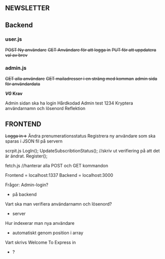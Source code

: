 ## NEWSLETTER

## Backend

### user.js

~~POST Ny användare~~
~~GET Användare för att logga in~~
~~PUT för att uppdatera val av brev~~

### admin.js

~~GET alla användare~~
~~GET mailadresser i en sträng med komman~~
~~admin sida för användardata~~

__*VG* Krav__

Admin sidan ska ha login
Hårdkodad Admin test 1234 
Kryptera användarnamn och lösenord 
Reflektion

## FRONTEND

~~Logga in~~=> Ändra prenumerationsstatus
Registrera ny användare som ska sparas i JSON fil på servern

scrpit.js
LogIn();
  UpdateSubscribtionStatus();
  //skriv ut verifiering på att det är ändrat.
Register();

fetch.js
//hanterar alla POST och GET kommandon

Frontend = localhost:1337
Backend = localhost:3000

Frågor:
Admin-login?

* på backend

Vart ska man verifiera användarnamn och lösenord?

- server

Hur indexerar man nya användare

- automatiskt genom position i array

Vart skrivs Welcome To Express in

- ?